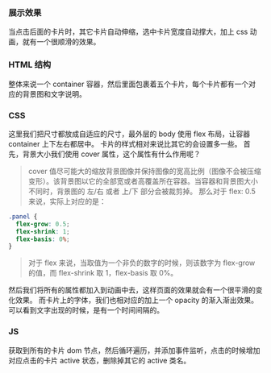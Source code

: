 ### 展示效果

当点击后面的卡片时，其它卡片自动伸缩，选中卡片宽度自动撑大，加上 css 动画，就有一个很顺滑的效果。

### HTML 结构

整体来说一个 container 容器，然后里面包裹着五个卡片，每个卡片都有一个对应的背景图和文字说明。

### CSS

这里我们把尺寸都放成自适应的尺寸，最外层的 body 使用 flex 布局，让容器 container 上下左右都居中。
卡片的样式相对来说比其它的会设置多一些。
首先，背景大小我们使用 cover 属性，这个属性有什么作用呢？

> cover 值尽可能大的缩放背景图像并保持图像的宽高比例（图像不会被压缩变形）。该背景图以它的全部宽或者高覆盖所在容器。当容器和背景图大小不同时，背景图的 左/右 或者 上/下 部分会被裁剪掉。
> 那么对于 flex: 0.5 来说，实际上对应的是：

```css
.panel {
  flex-grow: 0.5;
  flex-shrink: 1;
  flex-basis: 0%;
}
```

> 对于 flex 来说，当取值为一个非负的数字的时候，则该数字为 flex-grow 的值，而 flex-shrink 取 1，flex-basis 取 0%。

然后我们将所有的属性都加入到动画中去，这样页面的效果就会有一个很平滑的变化效果。
而卡片上的字体，我们也相对应的加上一个 opacity 的渐入渐出效果。可以看到文字出现的时候，是有一个时间间隔的。

### JS

获取到所有的卡片 dom 节点，然后循环遍历，并添加事件监听，点击的时候增加对应点击的卡片 active 状态，删除掉其它的 active 类名。
